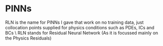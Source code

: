 # PINNs

RLN is the name for PINNs I gave that work on no training data, just collocation points supplied for physics conditions such as PDEs, ICs and BCs \\
RLN stands for Residual Neural Network (As it is focussed mainly on the Physics Residuals)
